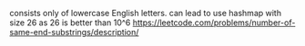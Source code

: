  consists only of lowercase English letters. can lead to use hashmap with size 26 as 26 is better than 10^6 https://leetcode.com/problems/number-of-same-end-substrings/description/
